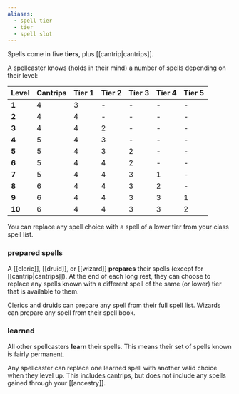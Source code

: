 ```yaml
---
aliases:
  - spell tier
  - tier
  - spell slot
---
```


Spells come in five **tiers**, plus [[cantrip|cantrips]].

A spellcaster knows (holds in their mind) a number of spells depending on their level:

| Level  | Cantrips | Tier 1 | Tier 2 | Tier 3 | Tier 4 | Tier 5 |
| ------ | -------- | ------ | ------ | ------ | ------ | ------ |
| **1**  | 4        | 3      | -      | -      | -      | -      |
| **2**  | 4        | 4      | -      | -      | -      | -      |
| **3**  | 4        | 4      | 2      | -      | -      | -      |
| **4**  | 5        | 4      | 3      | -      | -      | -      |
| **5**  | 5        | 4      | 3      | 2      | -      | -      |
| **6**  | 5        | 4      | 4      | 2      | -      | -      |
| **7**  | 5        | 4      | 4      | 3      | 1      | -      |
| **8**  | 6        | 4      | 4      | 3      | 2      | -      |
| **9**  | 6        | 4      | 4      | 3      | 3      | 1      |
| **10** | 6        | 4      | 4      | 3      | 3      | 2      |
You can replace any spell choice with a spell of a lower tier from your class spell list.

### prepared spells

A [[cleric]], [[druid]], or [[wizard]] **prepares** their spells (except for [[cantrip|cantrips]]). At the end of each long rest, they can choose to replace any spells known with a different spell of the same (or lower) tier that is available to them. 

Clerics and druids can prepare any spell from their full spell list. Wizards can prepare any spell from their spell book.

### learned

All other spellcasters **learn** their spells. This means their set of spells known is fairly permanent.

Any spellcaster can replace one learned spell with another valid choice when they level up. This includes cantrips, but does not include any spells gained through your [[ancestry]].
